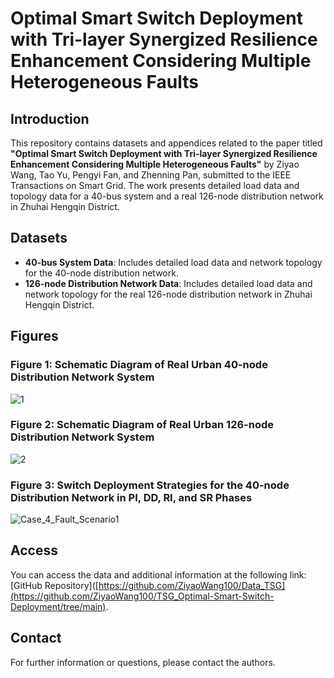 # Optimal Smart Switch Deployment with Tri-layer Synergized Resilience Enhancement Considering Multiple Heterogeneous Faults

## Introduction
This repository contains datasets and appendices related to the paper titled **"Optimal Smart Switch Deployment with Tri-layer Synergized Resilience Enhancement Considering Multiple Heterogeneous Faults"** by Ziyao Wang, Tao Yu, Pengyi Fan, and Zhenning Pan, submitted to the IEEE Transactions on Smart Grid. The work presents detailed load data and topology data for a 40-bus system and a real 126-node distribution network in Zhuhai Hengqin District.

## Datasets
- **40-bus System Data**: Includes detailed load data and network topology for the 40-node distribution network.
- **126-node Distribution Network Data**: Includes detailed load data and network topology for the real 126-node distribution network in Zhuhai Hengqin District.

## Figures
### Figure 1: Schematic Diagram of Real Urban 40-node Distribution Network System
![1](https://github.com/user-attachments/assets/73e4ac21-9388-48de-92d8-a62a24af5afe)

### Figure 2: Schematic Diagram of Real Urban 126-node Distribution Network System
![2](https://github.com/user-attachments/assets/57719515-af94-4de2-9535-21ccaf6d5639)

### Figure 3: Switch Deployment Strategies for the 40-node Distribution Network in PI, DD, RI, and SR Phases
![Case_4_Fault_Scenario1](https://github.com/user-attachments/assets/c178a9be-74b0-48ff-88a2-be76f960c4c3)

## Access
You can access the data and additional information at the following link: [GitHub Repository]([https://github.com/ZiyaoWang100/Data_TSG](https://github.com/ZiyaoWang100/TSG_Optimal-Smart-Switch-Deployment/tree/main).

## Contact
For further information or questions, please contact the authors.
